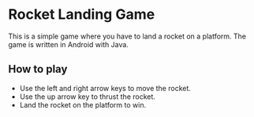 # Rocket Landing Game
This is a simple game where you have to land a rocket on a platform. The game is written in Android with Java.

## How to play
- Use the left and right arrow keys to move the rocket.
- Use the up arrow key to thrust the rocket.
- Land the rocket on the platform to win.
